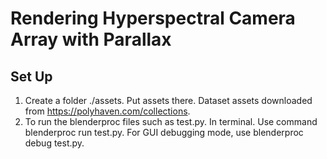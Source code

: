 
# Rendering Hyperspectral Camera Array with Parallax

## Set Up
1. Create a folder ./assets. Put assets there. Dataset assets downloaded from https://polyhaven.com/collections.
2. To run the blenderproc files such as test.py. In terminal. Use command blenderproc run test.py. For GUI debugging mode, use blenderproc debug test.py.
